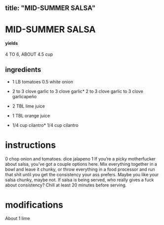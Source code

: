 

	
title: "MID-SUMMER SALSA"
---
# MID-SUMMER SALSA
#### yields
4 TO 6, ABOUT 4.5 cup
## ingredients
* 1 LB tomatoes
0.5 white onion
* 2 to 3 clove garlic to 3 clove garlic* 2 to 3 clove garlic to 3 clove garlicapeño

* 2 TBL lime juice
			<ingredient optional="yes">
* 1 TBL orange juice

* 1/4 cup cilantro* 1/4 cup cilantro


# instructions
0 chop onion and tomatoes. dice jalapeno
1 If you’re a picky motherfucker about salsa, you’ve got a couple options here. Mix everything
together in a bowl and leave it chunky, or throw everything in a food processor and run that
shit until you get the consistency your ass prefers. Maybe you like your salsa chunky, maybe
not. If salsa is being served, who really gives a fuck about consistency? Chill at least 20 minutes
before serving.

# modifications

About 1 lime
	

